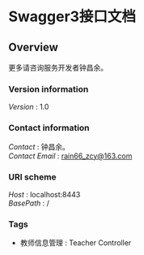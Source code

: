 # Swagger3接口文档


<a name="overview"></a>
## Overview
更多请咨询服务开发者钟昌余。


### Version information
*Version* : 1.0


### Contact information
*Contact* : 钟昌余。  
*Contact Email* : rain66_zcy@163.com


### URI scheme
*Host* : localhost:8443  
*BasePath* : /


### Tags

* 教师信息管理 : Teacher Controller



